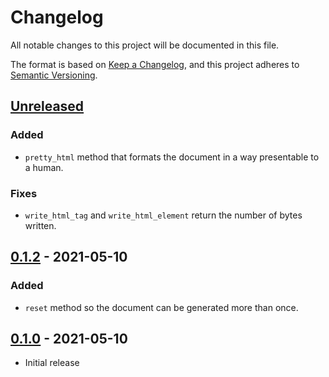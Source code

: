 # Changelog
All notable changes to this project will be documented in this file.

The format is based on [Keep a Changelog], and this project adheres to [Semantic Versioning].

## [Unreleased]
### Added
- `pretty_html` method that formats the document in a way presentable to a human.

### Fixes
- `write_html_tag` and `write_html_element` return the number of bytes written.

## [0.1.2] - 2021-05-10
### Added
- `reset` method so the document can be generated more than once.

## [0.1.0] - 2021-05-10
- Initial release


[Unreleased]: https://github.com/hi5dev/dhtml/compare/v0.1.2...HEAD
[0.1.2]: https://github.com/hi5dev/dhtml/compare/v0.1.2..v0.1.0
[0.1.0]: https://github.com/hi5dev/dhtml/releases/tag/v0.1.0

[Keep a Changelog]: https://keepachangelog.com/en/1.0.0/
[Semantic Versioning]: https://semver.org/spec/v2.0.0.html
